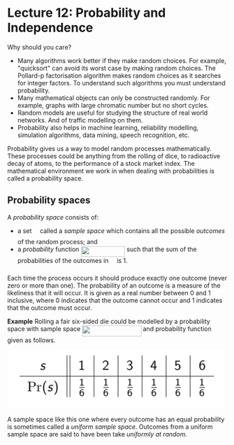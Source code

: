 # Lecture 12: Probability and Independence

Why should you care?

- Many algorithms work better if they make random choices. For example,
  "quicksort" can avoid its worst case by making random choices. The Pollard-p
  factorisation algorithm makes random choices as it searches for integer
  factors. To understand such algorithms you must understand probability.
- Many mathematical objects can only be constructed randomly. For example,
  graphs with large chromatic number but no short cycles.
- Random models are useful for studying the structure of real world networks.
  And of traffic modelling on them.
- Probability also helps in machine learning, reliability modelling, simulation
  algorithms, data mining, speech recognition, etc.

Probability gives us a way to model random processes mathematically. These
processes could be anything from the rolling of dice, to radioactive decay of
atoms, to the performance of a stock market index. The mathematical environment
we work in when dealing with probabilities is called a probability space.

## Probability spaces

A _probability space_ consists of:

- a set <img src="/lectures/tex/e257acd1ccbe7fcb654708f1a866bfe9.svg?invert_in_darkmode&sanitize=true" align=middle width=11.027402099999989pt height=22.465723500000017pt/> called a _sample space_ which contains all the possible _outcomes_
  of the random process; and
- a _probability_ function <img src="/lectures/tex/dae2fb2d51b864f3b89cdf9bdc2d9c6d.svg?invert_in_darkmode&sanitize=true" align=middle width=100.79876069999997pt height=24.65753399999998pt/> such that the sum of the
  probabilities of the outcomes in <img src="/lectures/tex/e257acd1ccbe7fcb654708f1a866bfe9.svg?invert_in_darkmode&sanitize=true" align=middle width=11.027402099999989pt height=22.465723500000017pt/> is 1.

Each time the process occurs it should produce exactly one outcome (never zero
or more than one). The probability of an outcome is a measure of the likeliness
that it will occur. It is given as a real number between 0 and 1 inclusive,
where 0 indicates that the outcome cannot occur and 1 indicates that the outcome
must occur.


**Example** Rolling a fair six-sided die could be modelled by a probability
space with sample space <img src="/lectures/tex/dced7542a67b354865f3110e1e97f3e1.svg?invert_in_darkmode&sanitize=true" align=middle width=135.22810454999998pt height=24.65753399999998pt/> and probability function <img src="/lectures/tex/b83c728e70e3858d005e7af8724a31f4.svg?invert_in_darkmode&sanitize=true" align=middle width=17.62562669999999pt height=22.465723500000017pt/>
given as follows.

![](images/L21-P6.png)

A sample space like this one where every outcome has an equal probability is
sometimes called a _uniform sample space_. Outcomes from a uniform sample space
are said to have been take _uniformly at random._
